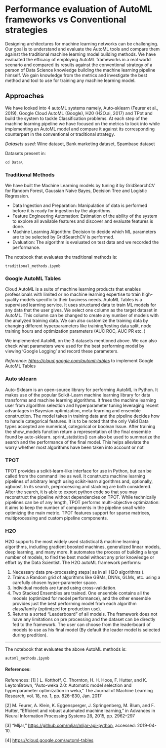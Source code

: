 # Performance evaluation of AutoML frameworks vs Conventional strategies

Designing architectures for machine learning networks can be challenging. Our goal is to understand and evaluate the AutoML tools and compare them against the traditional machine learning model building methods. We have evaluated the efficacy of employing AutoML frameworks in a real world scenario and compared its results against the conventional strategy of a person of Data Science knowledge building the machine learning pipeline himself. We gain knowledge from the metrics and investigate the best method and tool to use for training any machine learning model. 

## Approaches
We have looked into 4 autoML systems namely, Auto-sklearn (Feurer et al., 2019), Google Cloud AutoML (Google), H20 (H2O.ai, 2017) and TPot and build the system to tackle Classification problems.  At each step of the machine learning pipeline we have focused on the metrics to look into while implementing an AutoML model and compare it against its corresponding counterpart in the conventional or traditional strategy.

*Datasets used*:  Wine dataset,  Bank marketing dataset, Spambase dataset

Datasets present in: 
```
cd Data\
```


### Traditional Methods

We have built the Machine Learning models by tuning it by GridSearchCV for Random Forest, Gaussian Naive Bayes, Decision Tree and Logistic Regression. 
- Data Ingestion and Preparation: Manipulation of data is performed before it is ready for ingestion by the algorithms.
- Feature Engineering Automation: Estimation of the ability of the system to explore all available features and discover and evaluate features is done. 
- Machine Learning Algorithm: Decision to decide which ML parameters are to be selected by GridSearchCV is performed. 
- Evaluation: The algorithm is evaluated on test data and we recorded the performance.

The notebook that evaluates the traditional methods is: 

```
traditional_methods.ipynb
```


### Google AutoML Tables

Cloud AutoML is a suite of machine learning products that enables professionals with limited or no machine learning expertise to train high-quality models specific to their business needs. AutoML Tables is a supervised learning service. It uses structured data to train ML models for any data that the user gives. We select one column as the target dataset in AutoML. This column can be changed to create any number of models with the analyzed training data. We can also customize the training data by changing different hyperparameters like training/testing data split, node training hours and optimization parameters (AUC ROC, AUC PR etc. )

We implemented AutoML on the 3 datasets mentioned above. We can also check what parameters were used for the best performing model by viewing ‘Google Logging’ and record these parameters.

_Reference: https://cloud.google.com/automl-tables_ to implement Google AutoML Tables

### Auto sklearn

Auto-Sklearn is an open-source library for performing AutoML in Python. It makes use of the popular Scikit-Learn machine learning library for data transforms and machine learning algorithms. It frees the machine learning user from algorithm selection and hyperparameter tuning leveraging recent advantages in Bayesian optimization, meta-learning and ensemble construction. The model takes in training data and the pipeline decides how to handle categorical features. It is to be noted that the only Valid  Data types accepted are  numerical, categorical or boolean Issue. After training the show_models function return a representation of the final ensemble found by auto-sklearn. sprint_statistics() can also be used to summarize the search and the performance of the final model. This helps alleviate the worry whether most algorithms have been taken into account or not

### TPOT 

TPOT provides a scikit-learn-like interface for use in Python, but can be called from the command line as well. It constructs machine learning pipelines of arbitrary length using scikit-learn algorithms and, optionally, xgboost. In its search, preprocessing and stacking are both considered. After the search, it is able to export python code so that you may reconstruct the pipeline without dependencies on TPOT. While technically pipelines can be of any length, TPOT performs multi-objective optimization: it aims to keep the number of components in the pipeline small while optimizing the main metric. TPOT features support for sparse matrices, multiprocessing and custom pipeline components.


### H2O

H2O supports the most widely used statistical & machine learning algorithms, including gradient boosted machines, generalized linear models, deep learning, and many more.
It automates the process of building a large number of models, to find the best model without any prior knowledge or effort by the Data Scientist. The H2O autoML framework performs:
1. Necessary data pre-processing steps( as in all H2O algorithms ).
2. Trains a Random grid of algorithms like GBMs, DNNs, GLMs, etc. using a carefully chosen hyper-parameter space.
3. Individual models are tuned using cross-validation.
4. Two Stacked Ensembles are trained. One ensemble contains all the models (optimized for model performance), and the other ensemble provides just the best performing model from each algorithm class/family (optimized for production use).
5. Returns a sorted “Leaderboard” of all models.
The framework does not have any limitations on pre processing and the dataset can be directly fed to the framework. The user can choose from the leaderboard of models to use as his final model (By default the leader model is selected during predition).

___________

The notebook that evaluates the above AutoML methods is: 
```
automl_methods.ipynb
```

#### References: 

References: 
[1] ] L. Kotthoff, C. Thornton, H. H. Hoos, F. Hutter, and K. LeytonBrown, “Auto-weka 2.0: Automatic model selection and hyperparameter optimization in weka,” The Journal of Machine Learning Research, vol. 18, no. 1, pp. 826–830, Jan. 2017

[2] M. Feurer, A. Klein, K. Eggensperger, J. Springenberg, M. Blum, and F. Hutter, “Efficient and robust automated machine learning,” in Advances in Neural Information Processing Systems 28, 2015, pp. 2962–297

[3] “Mljar,” https://github.com/mljar/mljar-api-python, accessed: 2019-04-10.

[4] https://cloud.google.com/automl-tables




